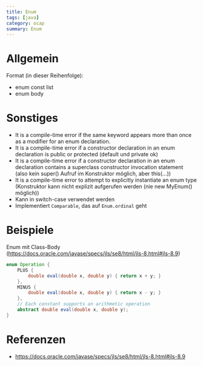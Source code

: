 ```yaml
---
title: Enum
tags: [java]
category: ocap
summary: Enum
---
```


# Allgemein

Format (in dieser Reihenfolge):

* enum const list
* enum body

# Sonstiges

* It is a compile-time error if the same keyword appears more than once as a modifier for an enum declaration.
* It is a compile-time error if a constructor declaration in an enum declaration is public or protected (default und private ok)
* It is a compile-time error if a constructor declaration in an enum declaration contains a superclass constructor invocation statement    
 (also kein super() Aufruf im Konstruktor möglich, aber this(...)) 
* It is a compile-time error to attempt to explicitly instantiate an enum type     
(Konstruktor kann nicht explizit aufgerufen werden (nie new MyEnum() möglich)) 
* Kann in switch-case verwendet werden
* Implementiert `Comparable`, das auf `Enum.ordinal` geht


# Beispiele

Enum mit Class-Body (<https://docs.oracle.com/javase/specs/jls/se8/html/jls-8.html#jls-8.9>)

~~~java
enum Operation {
    PLUS {
        double eval(double x, double y) { return x + y; }
    },
    MINUS {
        double eval(double x, double y) { return x - y; }
    },
    // Each constant supports an arithmetic operation
    abstract double eval(double x, double y);
}
~~~

# Referenzen

* <https://docs.oracle.com/javase/specs/jls/se8/html/jls-8.html#jls-8.9>
